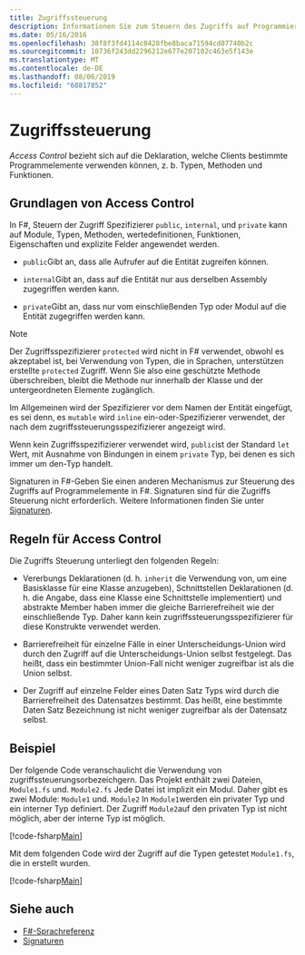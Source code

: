 ```yaml
---
title: Zugriffssteuerung
description: Informationen Sie zum Steuern des Zugriffs auf Programmierelemente wie Typen, Methoden und Funktionen, die in der Programmiersprache F#.
ms.date: 05/16/2016
ms.openlocfilehash: 38f8f3fd4114c0428fbe8baca71594cd07740b2c
ms.sourcegitcommit: 10736f243dd2296212e677e207102c463e5f143e
ms.translationtype: MT
ms.contentlocale: de-DE
ms.lasthandoff: 08/06/2019
ms.locfileid: "68817852"
---
```

# <a name="access-control"></a>Zugriffssteuerung

*Access Control* bezieht sich auf die Deklaration, welche Clients bestimmte Programmelemente verwenden können, z. b. Typen, Methoden und Funktionen.

## <a name="basics-of-access-control"></a>Grundlagen von Access Control

In F#, Steuern der Zugriff Spezifizierer `public`, `internal`, und `private` kann auf Module, Typen, Methoden, wertedefinitionen, Funktionen, Eigenschaften und explizite Felder angewendet werden.

- `public`Gibt an, dass alle Aufrufer auf die Entität zugreifen können.

- `internal`Gibt an, dass auf die Entität nur aus derselben Assembly zugegriffen werden kann.

- `private`Gibt an, dass nur vom einschließenden Typ oder Modul auf die Entität zugegriffen werden kann.

> [!NOTE]
> Der Zugriffsspezifizierer `protected` wird nicht in F# verwendet, obwohl es akzeptabel ist, bei Verwendung von Typen, die in Sprachen, unterstützen erstellte `protected` Zugriff. Wenn Sie also eine geschützte Methode überschreiben, bleibt die Methode nur innerhalb der Klasse und der untergeordneten Elemente zugänglich.

Im Allgemeinen wird der Spezifizierer vor dem Namen der Entität eingefügt, es sei denn, es `mutable` wird `inline` ein-oder-Spezifizierer verwendet, der nach dem zugriffssteuerungsspezifizierer angezeigt wird.

Wenn kein Zugriffsspezifizierer verwendet wird, `public`ist der Standard `let` Wert, mit Ausnahme von Bindungen in einem `private` Typ, bei denen es sich immer um den-Typ handelt.

Signaturen in F#-Geben Sie einen anderen Mechanismus zur Steuerung des Zugriffs auf Programmelemente in F#. Signaturen sind für die Zugriffs Steuerung nicht erforderlich. Weitere Informationen finden Sie unter [Signaturen](signatures.md).

## <a name="rules-for-access-control"></a>Regeln für Access Control

Die Zugriffs Steuerung unterliegt den folgenden Regeln:

- Vererbungs Deklarationen (d. h. `inherit` die Verwendung von, um eine Basisklasse für eine Klasse anzugeben), Schnittstellen Deklarationen (d. h. die Angabe, dass eine Klasse eine Schnittstelle implementiert) und abstrakte Member haben immer die gleiche Barrierefreiheit wie der einschließende Typ. Daher kann kein zugriffssteuerungsspezifizierer für diese Konstrukte verwendet werden.

- Barrierefreiheit für einzelne Fälle in einer Unterscheidungs-Union wird durch den Zugriff auf die Unterscheidungs-Union selbst festgelegt. Das heißt, dass ein bestimmter Union-Fall nicht weniger zugreifbar ist als die Union selbst.

- Der Zugriff auf einzelne Felder eines Daten Satz Typs wird durch die Barrierefreiheit des Datensatzes bestimmt. Das heißt, eine bestimmte Daten Satz Bezeichnung ist nicht weniger zugreifbar als der Datensatz selbst.

## <a name="example"></a>Beispiel

Der folgende Code veranschaulicht die Verwendung von zugriffssteuerungsorbezeichgern. Das Projekt enthält zwei Dateien, `Module1.fs` und. `Module2.fs` Jede Datei ist implizit ein Modul. Daher gibt es zwei Module: `Module1` und. `Module2` In `Module1`werden ein privater Typ und ein interner Typ definiert. Der Zugriff `Module2`auf den privaten Typ ist nicht möglich, aber der interne Typ ist möglich.

[!code-fsharp[Main](~/samples/snippets/fsharp/access-control/snippet1.fs)]

Mit dem folgenden Code wird der Zugriff auf die Typen getestet `Module1.fs`, die in erstellt wurden.

[!code-fsharp[Main](~/samples/snippets/fsharp/access-control/snippet2.fs)]

## <a name="see-also"></a>Siehe auch

- [F#-Sprachreferenz](index.md)
- [Signaturen](signatures.md)
